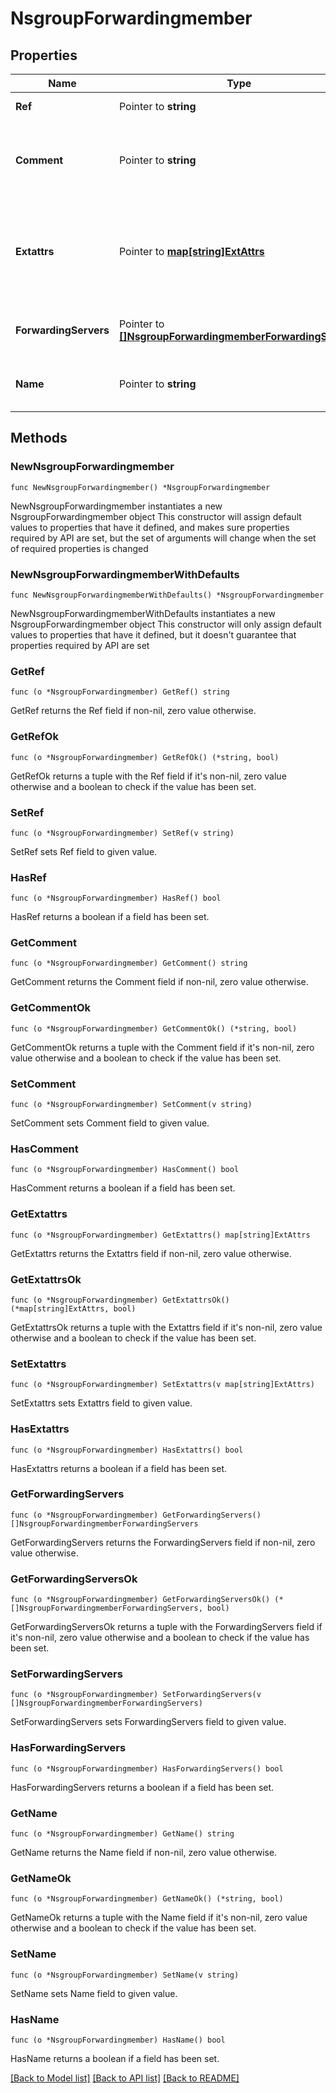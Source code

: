 # NsgroupForwardingmember

## Properties

Name | Type | Description | Notes
------------ | ------------- | ------------- | -------------
**Ref** | Pointer to **string** | The reference to the object. | [optional] 
**Comment** | Pointer to **string** | Comment for the Forwarding Member Name Server Group; maximum 256 characters. | [optional] 
**Extattrs** | Pointer to [**map[string]ExtAttrs**](ExtAttrs.md) | Extensible attributes associated with the object. For valid values for extensible attributes, see {extattrs:values}. | [optional] 
**ForwardingServers** | Pointer to [**[]NsgroupForwardingmemberForwardingServers**](NsgroupForwardingmemberForwardingServers.md) | The list of forwarding member servers. | [optional] 
**Name** | Pointer to **string** | The name of the Forwarding Member Name Server Group. | [optional] 

## Methods

### NewNsgroupForwardingmember

`func NewNsgroupForwardingmember() *NsgroupForwardingmember`

NewNsgroupForwardingmember instantiates a new NsgroupForwardingmember object
This constructor will assign default values to properties that have it defined,
and makes sure properties required by API are set, but the set of arguments
will change when the set of required properties is changed

### NewNsgroupForwardingmemberWithDefaults

`func NewNsgroupForwardingmemberWithDefaults() *NsgroupForwardingmember`

NewNsgroupForwardingmemberWithDefaults instantiates a new NsgroupForwardingmember object
This constructor will only assign default values to properties that have it defined,
but it doesn't guarantee that properties required by API are set

### GetRef

`func (o *NsgroupForwardingmember) GetRef() string`

GetRef returns the Ref field if non-nil, zero value otherwise.

### GetRefOk

`func (o *NsgroupForwardingmember) GetRefOk() (*string, bool)`

GetRefOk returns a tuple with the Ref field if it's non-nil, zero value otherwise
and a boolean to check if the value has been set.

### SetRef

`func (o *NsgroupForwardingmember) SetRef(v string)`

SetRef sets Ref field to given value.

### HasRef

`func (o *NsgroupForwardingmember) HasRef() bool`

HasRef returns a boolean if a field has been set.

### GetComment

`func (o *NsgroupForwardingmember) GetComment() string`

GetComment returns the Comment field if non-nil, zero value otherwise.

### GetCommentOk

`func (o *NsgroupForwardingmember) GetCommentOk() (*string, bool)`

GetCommentOk returns a tuple with the Comment field if it's non-nil, zero value otherwise
and a boolean to check if the value has been set.

### SetComment

`func (o *NsgroupForwardingmember) SetComment(v string)`

SetComment sets Comment field to given value.

### HasComment

`func (o *NsgroupForwardingmember) HasComment() bool`

HasComment returns a boolean if a field has been set.

### GetExtattrs

`func (o *NsgroupForwardingmember) GetExtattrs() map[string]ExtAttrs`

GetExtattrs returns the Extattrs field if non-nil, zero value otherwise.

### GetExtattrsOk

`func (o *NsgroupForwardingmember) GetExtattrsOk() (*map[string]ExtAttrs, bool)`

GetExtattrsOk returns a tuple with the Extattrs field if it's non-nil, zero value otherwise
and a boolean to check if the value has been set.

### SetExtattrs

`func (o *NsgroupForwardingmember) SetExtattrs(v map[string]ExtAttrs)`

SetExtattrs sets Extattrs field to given value.

### HasExtattrs

`func (o *NsgroupForwardingmember) HasExtattrs() bool`

HasExtattrs returns a boolean if a field has been set.

### GetForwardingServers

`func (o *NsgroupForwardingmember) GetForwardingServers() []NsgroupForwardingmemberForwardingServers`

GetForwardingServers returns the ForwardingServers field if non-nil, zero value otherwise.

### GetForwardingServersOk

`func (o *NsgroupForwardingmember) GetForwardingServersOk() (*[]NsgroupForwardingmemberForwardingServers, bool)`

GetForwardingServersOk returns a tuple with the ForwardingServers field if it's non-nil, zero value otherwise
and a boolean to check if the value has been set.

### SetForwardingServers

`func (o *NsgroupForwardingmember) SetForwardingServers(v []NsgroupForwardingmemberForwardingServers)`

SetForwardingServers sets ForwardingServers field to given value.

### HasForwardingServers

`func (o *NsgroupForwardingmember) HasForwardingServers() bool`

HasForwardingServers returns a boolean if a field has been set.

### GetName

`func (o *NsgroupForwardingmember) GetName() string`

GetName returns the Name field if non-nil, zero value otherwise.

### GetNameOk

`func (o *NsgroupForwardingmember) GetNameOk() (*string, bool)`

GetNameOk returns a tuple with the Name field if it's non-nil, zero value otherwise
and a boolean to check if the value has been set.

### SetName

`func (o *NsgroupForwardingmember) SetName(v string)`

SetName sets Name field to given value.

### HasName

`func (o *NsgroupForwardingmember) HasName() bool`

HasName returns a boolean if a field has been set.


[[Back to Model list]](../README.md#documentation-for-models) [[Back to API list]](../README.md#documentation-for-api-endpoints) [[Back to README]](../README.md)


